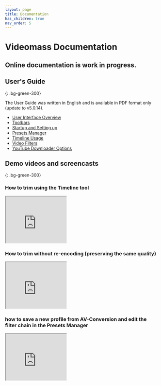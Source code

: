 ```yaml
---
layout: page
title: Documentation
has_children: true
nav_order: 5
---
```


# Videomass Documentation
Online documentation is work in progress. 
--- 

## User's Guide
{: .bg-green-300}

The User Guide was written in English and is available in PDF format only (update to v5.0.14).

- [User Interface Overview](User-guide/User_Interface_Overview_en.pdf)
- [Toolbars](User-guide/Toolbars_en.pdf)
- [Startup and Setting up](User-guide/Startup_and_Setup_en.pdf)
- [Presets Manager](User-guide/Presets_Manager_en.pdf)
- [Timeline Usage](User-guide/Timeline_en.pdf)
- [Video Filters](User-guide/Video_filters_en.pdf)
- [YouTube Downloader Options](User-guide/YouTube_Downloader_Options_en.pdf)

## Demo videos and screencasts
{: .bg-green-300}

### How to trim using the Timeline tool  
<iframe width="200" height="153" src="https://www.youtube.com/embed/1IRGWN7DQKE" title="YouTube video player" frameborder="1" allow="accelerometer; autoplay; clipboard-write; encrypted-media; gyroscope; picture-in-picture" allowfullscreen></iframe>

### How to trim without re-encoding (preserving the same quality)
<iframe width="200" height="153" src="https://www.youtube.com/embed/ewi3uwRUgVI" title="YouTube video player" frameborder="1" allow="accelerometer; autoplay; clipboard-write; encrypted-media; gyroscope; picture-in-picture" allowfullscreen></iframe> 

### how to save a new profile from AV-Conversion and edit the filter chain in the Presets Manager
<iframe width="200" height="153" src="https://www.youtube.com/embed/s92H36_yBXw" title="YouTube video player" frameborder="1" allow="accelerometer; autoplay; clipboard-write; encrypted-media; gyroscope; picture-in-picture" allowfullscreen></iframe>
